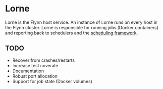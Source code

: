 # Lorne

Lorne is the Flynn host service. An instance of Lorne runs on every host in the
Flynn cluster. Lorne is responsible for running jobs (Docker containers) and
reporting back to schedulers and the [scheduling
framework](https://github.com/flynn/sampi).

## TODO

- Recover from crashes/restarts
- Increase test coverate
- Documentation
- Robust port allocation
- Support for job state (Docker volumes)
